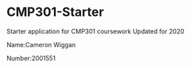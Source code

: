 # CMP301-Starter
Starter application for CMP301 coursework
Updated for 2020

Name:Cameron Wiggan

Number:2001551

